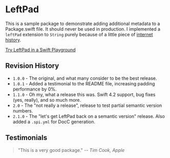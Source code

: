 # LeftPad

This is a sample package to demonstrate adding additional metadata to a Package.swift file. It should never be used in production. I implemented a `leftPad` extension to `String` purely because of a little piece of [internet history](https://qz.com/646467/how-one-programmer-broke-the-internet-by-deleting-a-tiny-piece-of-code/).

[Try LeftPad in a Swift Playground](https://staging.swiftpackageindex.com/try-in-a-playground?dependencies=daveverwer/LeftPad)

## Revision History

- `1.0.0` - The original, and what many consider to be the best release.
- `1.0.1` - Added a testimonial to the README file, increasing padding performance by 0%.
- `1.1.0` - Oh my, what a release this was. Swift 4.2 support, bug fixes (yes, really), and so much more.
- `2.0` - The "not really a release", release to test partial semantic version numbers.
- `2.1.0` - The "let's get LeftPad back on a semantic version" release. Also added a `.spi.yml` for DocC generation.

## Testimonials

> "This is a very good package." -- _Tim Cook, Apple_

